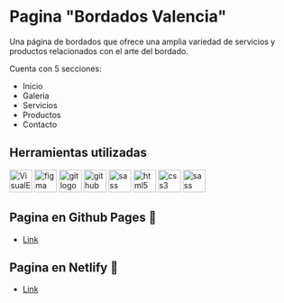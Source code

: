 # Pagina "Bordados Valencia"

Una página de bordados que ofrece una amplia variedad de servicios y productos relacionados con el arte del bordado.

Cuenta con 5 secciones:
- Inicio
- Galeria
- Servicios
- Productos
- Contacto

## Herramientas utilizadas

<img src="https://www.vectorlogo.zone/logos/visualstudio_code/visualstudio_code-icon.svg" alt="VisualEstudioCode logo" width="40" height="40"/>
<img src="https://cdn.jsdelivr.net/gh/devicons/devicon/icons/figma/figma-original.svg" height="40" alt="figma logo"  />
<img src="https://cdn.jsdelivr.net/gh/devicons/devicon/icons/git/git-original.svg" height="40" alt="git logo"  />
<img src="https://skillicons.dev/icons?i=github" height="40" alt="github logo"  />
<img src="https://www.vectorlogo.zone/logos/netlify/netlify-icon.svg" height="40" alt="sass logo"  />
<img src="https://cdn.jsdelivr.net/gh/devicons/devicon/icons/html5/html5-original.svg" height="40" alt="html5 logo"  />
<img src="https://cdn.jsdelivr.net/gh/devicons/devicon/icons/css3/css3-original.svg" height="40" alt="css3 logo"  />
<img src="https://cdn.jsdelivr.net/gh/devicons/devicon/icons/sass/sass-original.svg" height="40" alt="sass logo"  />

## Pagina en Github Pages 🚀

- [Link]()

## Pagina en Netlify 🚀

- [Link]()
